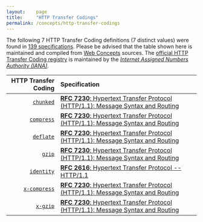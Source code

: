 ```yaml
---
layout:    page
title:     "HTTP Transfer Codings"
permalink: /concepts/http-transfer-codings
---
```




The following 7 HTTP Transfer Coding definitions (7 distinct values) were found in [139 specifications](/specs). Please be advised that the table shown here is maintained and compiled from [Web Concepts](/) sources. The [official HTTP Transfer Coding registry](http://www.iana.org/assignments/http-parameters/http-parameters.xhtml#transfer-coding) is maintained by the [*Internet Assigned Numbers Authority (IANA)*](http://www.iana.org/).

HTTP Transfer Coding | Specification
-------: | :-------
[`chunked`](/concepts/http-transfer-coding/chunked) | [**RFC 7230**: Hypertext Transfer Protocol (HTTP/1.1): Message Syntax and Routing](/specs/IETF/RFC/7230 "The Hypertext Transfer Protocol (HTTP) is an application-level protocol for distributed, collaborative, hypertext information systems. HTTP has been in use by the World Wide Web global information initiative since 1990. This document provides an overview of HTTP architecture and its associated terminology, defines the &#34;http&#34; and &#34;https&#34; Uniform Resource Identifier (URI) schemes, defines the HTTP/1.1 message syntax and parsing requirements, and describes general security concerns for implementations.")
[`compress`](/concepts/http-transfer-coding/compress) | [**RFC 7230**: Hypertext Transfer Protocol (HTTP/1.1): Message Syntax and Routing](/specs/IETF/RFC/7230 "The Hypertext Transfer Protocol (HTTP) is an application-level protocol for distributed, collaborative, hypertext information systems. HTTP has been in use by the World Wide Web global information initiative since 1990. This document provides an overview of HTTP architecture and its associated terminology, defines the &#34;http&#34; and &#34;https&#34; Uniform Resource Identifier (URI) schemes, defines the HTTP/1.1 message syntax and parsing requirements, and describes general security concerns for implementations.")
[`deflate`](/concepts/http-transfer-coding/deflate) | [**RFC 7230**: Hypertext Transfer Protocol (HTTP/1.1): Message Syntax and Routing](/specs/IETF/RFC/7230 "The Hypertext Transfer Protocol (HTTP) is an application-level protocol for distributed, collaborative, hypertext information systems. HTTP has been in use by the World Wide Web global information initiative since 1990. This document provides an overview of HTTP architecture and its associated terminology, defines the &#34;http&#34; and &#34;https&#34; Uniform Resource Identifier (URI) schemes, defines the HTTP/1.1 message syntax and parsing requirements, and describes general security concerns for implementations.")
[`gzip`](/concepts/http-transfer-coding/gzip) | [**RFC 7230**: Hypertext Transfer Protocol (HTTP/1.1): Message Syntax and Routing](/specs/IETF/RFC/7230 "The Hypertext Transfer Protocol (HTTP) is an application-level protocol for distributed, collaborative, hypertext information systems. HTTP has been in use by the World Wide Web global information initiative since 1990. This document provides an overview of HTTP architecture and its associated terminology, defines the &#34;http&#34; and &#34;https&#34; Uniform Resource Identifier (URI) schemes, defines the HTTP/1.1 message syntax and parsing requirements, and describes general security concerns for implementations.")
[`identity`](/concepts/http-transfer-coding/identity) | [**RFC 2616**: Hypertext Transfer Protocol -- HTTP/1.1](/specs/IETF/RFC/2616 "The Hypertext Transfer Protocol (HTTP) is an application-level protocol for distributed, collaborative, hypermedia information systems. It is a generic, stateless, protocol which can be used for many tasks beyond its use for hypertext, such as name servers and distributed object management systems, through extension of its request methods, error codes and headers. A feature of HTTP is the typing and negotiation of data representation, allowing systems to be built independently of the data being transferred. HTTP has been in use by the World-Wide Web global information initiative since 1990. This specification defines the protocol referred to as &#34;HTTP/1.1&#34;, and is an update to RFC 2068.")
[`x-compress`](/concepts/http-transfer-coding/x-compress) | [**RFC 7230**: Hypertext Transfer Protocol (HTTP/1.1): Message Syntax and Routing](/specs/IETF/RFC/7230 "The Hypertext Transfer Protocol (HTTP) is an application-level protocol for distributed, collaborative, hypertext information systems. HTTP has been in use by the World Wide Web global information initiative since 1990. This document provides an overview of HTTP architecture and its associated terminology, defines the &#34;http&#34; and &#34;https&#34; Uniform Resource Identifier (URI) schemes, defines the HTTP/1.1 message syntax and parsing requirements, and describes general security concerns for implementations.")
[`x-gzip`](/concepts/http-transfer-coding/x-gzip) | [**RFC 7230**: Hypertext Transfer Protocol (HTTP/1.1): Message Syntax and Routing](/specs/IETF/RFC/7230 "The Hypertext Transfer Protocol (HTTP) is an application-level protocol for distributed, collaborative, hypertext information systems. HTTP has been in use by the World Wide Web global information initiative since 1990. This document provides an overview of HTTP architecture and its associated terminology, defines the &#34;http&#34; and &#34;https&#34; Uniform Resource Identifier (URI) schemes, defines the HTTP/1.1 message syntax and parsing requirements, and describes general security concerns for implementations.")
